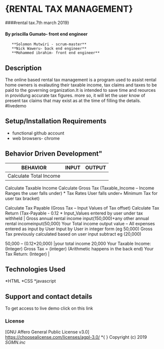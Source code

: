 # {RENTAL TAX MANAGEMENT}
####rental tax.7th march 2019}
#### By **priscilla Gumato- front end engineer**
       **Solomon Mutwiri - scrum-master**
       **Nick Waweru- back end engineer**
       **Mohammed ibrahim- front end engineer**
## Description
The online based rental tax management is a program used to assist rental home owners is evalauting their taxable income, tax claims and taxes to be paid to the governing organization.It is intended to save time and reources in providung accurate tax figures. more so, it will let the user know of present tax claims that may exist as at the time of filling the details.
#livedemo



## Setup/Installation Requirements
* functional github account
* web browsers- chrome

## Behavior Driven Development"
| BEHAVIOR    | INPUT    | OUTPUT  |
| :-------------: | :-------------: | :-------------: |
|Calculate Total Income
Calculate Taxable Income
Calculate Gross Tax
(Taxable_Income – Income Ranges the user falls under) * Tax Rates User falls under+ Minimum Tax for user tax bracket)

Calculate Tax Payable
(Gross Tax – Input Values of Tax offset)
Calculate Tax Return
(Tax-Payable - 0.12 * Input_Values entered by user
 under tax withheld
  | Gross annual rental income input(150,000)+any other annual rental incomeinput(50,000)
    Your Total income output value – All expenses entered as input by User
    Input by User in integer form (eg 50,000)
    Gross Tax previously calculated based on user input subtract eg (20,000)

  50,000 – (0.12*20,000) |your total income 20,000
  Your Taxable Income: (Integer)
  Gross Tax = (integer)
(Arithmetic happens in the back end)
  Your Tax Return: (Integer)  |
  ## Technologies Used
  *HTML
  *CSS
  *javascript
  ## Support and contact details
  To get access to live demo click on this link <github pages link>
  ### License
  [GNU Affero General Public License v3.0] https://choosealicense.com/licenses/agpl-3.0/
  *{ }
  Copyright (c) 2019  *SGMN.inc*
